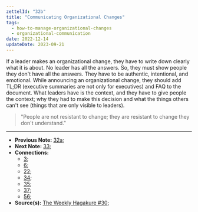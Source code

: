 ```yaml
---
zettelId: "32b"
title: "Communicating Organizational Changes"
tags:
  - how-to-manage-organizational-changes
  - organizational-communication
date: 2022-12-14
updateDate: 2023-09-21
---
```


If a leader makes an organizational change, they have to write down clearly what it is about. No leader has all the answers. So, they must show people they don't have all the answers. They have to be authentic, intentional, and emotional. While announcing an organizational change, they should add TL;DR (executive summaries are not only for executives) and FAQ to the document. What leaders have is the context, and they have to give people the context; why they had to make this decision and what the things others can't see (things that are only visible to leaders).

> "People are not resistant to change; they are resistant to change they don't understand."

---

- **Previous Note:** [32a](/notes/32a/);
- **Next Note:** [33](/notes/33/);
- **Connections:**
  - [3](/notes/3/);
  - [6](/notes/6/);
  - [22](/notes/22/);
  - [34](/notes/34/);
  - [35](/notes/35/);
  - [37](/notes/37/);
  - [56](/notes/56/);
- **Source(s):** [The Weekly Hagakure #30](https://hagakure.substack.com/p/twh33-write-simply-change-effectively);
